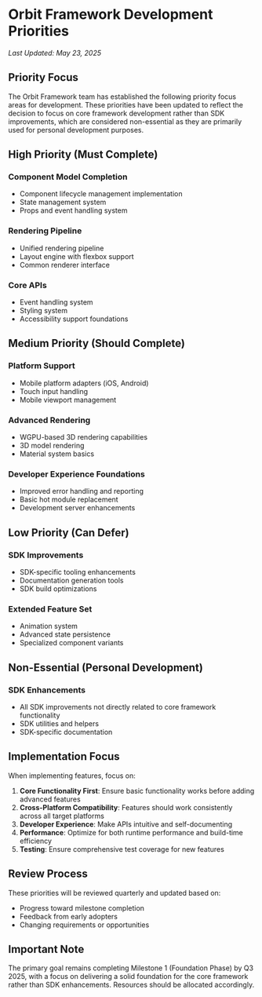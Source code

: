 # Orbit Framework Development Priorities

*Last Updated: May 23, 2025*

## Priority Focus

The Orbit Framework team has established the following priority focus areas for development. These priorities have been updated to reflect the decision to focus on core framework development rather than SDK improvements, which are considered non-essential as they are primarily used for personal development purposes.

## High Priority (Must Complete)

### Component Model Completion
- Component lifecycle management implementation
- State management system
- Props and event handling system

### Rendering Pipeline
- Unified rendering pipeline
- Layout engine with flexbox support
- Common renderer interface

### Core APIs
- Event handling system
- Styling system
- Accessibility support foundations

## Medium Priority (Should Complete)

### Platform Support
- Mobile platform adapters (iOS, Android)
- Touch input handling
- Mobile viewport management

### Advanced Rendering
- WGPU-based 3D rendering capabilities
- 3D model rendering
- Material system basics

### Developer Experience Foundations
- Improved error handling and reporting
- Basic hot module replacement
- Development server enhancements

## Low Priority (Can Defer)

### SDK Improvements
- SDK-specific tooling enhancements
- Documentation generation tools
- SDK build optimizations

### Extended Feature Set
- Animation system
- Advanced state persistence
- Specialized component variants

## Non-Essential (Personal Development)

### SDK Enhancements
- All SDK improvements not directly related to core framework functionality
- SDK utilities and helpers
- SDK-specific documentation

## Implementation Focus

When implementing features, focus on:

1. **Core Functionality First**: Ensure basic functionality works before adding advanced features
2. **Cross-Platform Compatibility**: Features should work consistently across all target platforms
3. **Developer Experience**: Make APIs intuitive and self-documenting
4. **Performance**: Optimize for both runtime performance and build-time efficiency
5. **Testing**: Ensure comprehensive test coverage for new features

## Review Process

These priorities will be reviewed quarterly and updated based on:
- Progress toward milestone completion
- Feedback from early adopters
- Changing requirements or opportunities

## Important Note

The primary goal remains completing Milestone 1 (Foundation Phase) by Q3 2025, with a focus on delivering a solid foundation for the core framework rather than SDK enhancements. Resources should be allocated accordingly.
